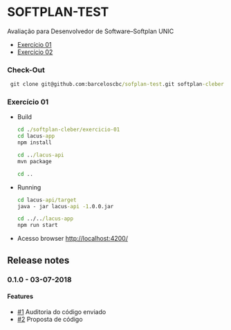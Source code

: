 # SOFTPLAN-TEST 
Avaliação  para  Desenvolvedor  de  Software–Softplan  UNIC

* [Exercício 01 ](exercicio-01/README.md)
* [Exercício 02 ](exercicio-02/README.md)

### Check-Out
```cmd
 git clone git@github.com:barceloscbc/sofplan-test.git softplan-cleber
```
### Exercício 01
* Build 
	```cmd
	cd ./softplan-cleber/exercicio-01
	cd lacus-app
	npm install
	
	cd ../lacus-api
	mvn package
	
	cd ..
	```
* Running
	```cmd
	cd lacus-api/target
	java - jar lacus-api -1.0.0.jar
	
	cd ../../lacus-app
	npm run start
	```
* Acesso browser
	[http://localhost:4200/](http://localhost:4200/)

## Release notes

### 0.1.0 - 03-07-2018
#### Features
* [#1](https://github.com/barceloscbc/sofplan-test/issues/1) Auditoria do código enviado
* [#2](https://github.com/barceloscbc/sofplan-test/issues/2) Proposta de código

